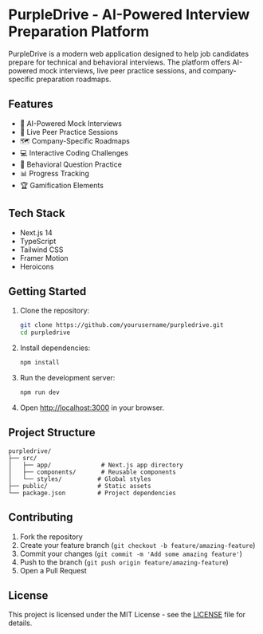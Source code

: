 # PurpleDrive - AI-Powered Interview Preparation Platform

PurpleDrive is a modern web application designed to help job candidates prepare for technical and behavioral interviews. The platform offers AI-powered mock interviews, live peer practice sessions, and company-specific preparation roadmaps.

## Features

- 🎯 AI-Powered Mock Interviews
- 👥 Live Peer Practice Sessions
- 🗺️ Company-Specific Roadmaps
- 💻 Interactive Coding Challenges
- 🤖 Behavioral Question Practice
- 📊 Progress Tracking
- 🏆 Gamification Elements

## Tech Stack

- Next.js 14
- TypeScript
- Tailwind CSS
- Framer Motion
- Heroicons

## Getting Started

1. Clone the repository:
   ```bash
   git clone https://github.com/yourusername/purpledrive.git
   cd purpledrive
   ```

2. Install dependencies:
   ```bash
   npm install
   ```

3. Run the development server:
   ```bash
   npm run dev
   ```

4. Open [http://localhost:3000](http://localhost:3000) in your browser.

## Project Structure

```
purpledrive/
├── src/
│   ├── app/              # Next.js app directory
│   ├── components/       # Reusable components
│   └── styles/          # Global styles
├── public/              # Static assets
└── package.json         # Project dependencies
```

## Contributing

1. Fork the repository
2. Create your feature branch (`git checkout -b feature/amazing-feature`)
3. Commit your changes (`git commit -m 'Add some amazing feature'`)
4. Push to the branch (`git push origin feature/amazing-feature`)
5. Open a Pull Request

## License

This project is licensed under the MIT License - see the [LICENSE](LICENSE) file for details. 